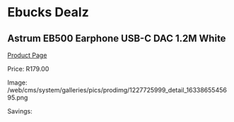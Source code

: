 
# Ebucks Dealz
## Astrum EB500 Earphone USB-C DAC 1.2M White
[Product Page](https://www.ebucks.com/web/shop/productSelected.do?prodId=1227725999&catId=1207273786)

Price: R179.00

Image: /web/cms/system/galleries/pics/prodimg/1227725999_detail_1633865545695.png

Savings: 


	